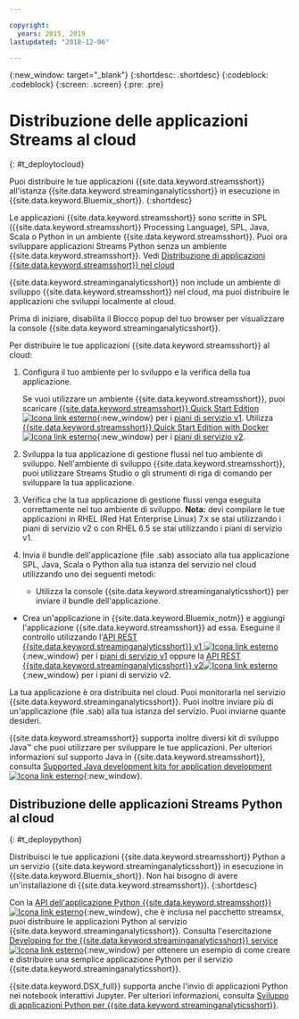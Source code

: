 ```yaml
---

copyright:
  years: 2015, 2019
lastupdated: "2018-12-06"

---
```


<!-- Attribute definitions -->
{:new_window: target="_blank"}
{:shortdesc: .shortdesc}
{:codeblock: .codeblock}
{:screen: .screen}
{:pre: .pre}

# Distribuzione delle applicazioni Streams al cloud
{: #t_deploytocloud}

Puoi distribuire le tue applicazioni {{site.data.keyword.streamsshort}} all'istanza {{site.data.keyword.streaminganalyticsshort}} in esecuzione in {{site.data.keyword.Bluemix_short}}.
{:shortdesc}

Le applicazioni {{site.data.keyword.streamsshort}} sono scritte in SPL ({{site.data.keyword.streamsshort}} Processing Language), SPL, Java, Scala o Python in un ambiente {{site.data.keyword.streamsshort}}. Puoi ora sviluppare applicazioni Streams Python senza un ambiente {{site.data.keyword.streamsshort}}. Vedi [Distribuzione di applicazioni {{site.data.keyword.streamsshort}} nel cloud](/docs/services/StreamingAnalytics?topic=StreamingAnalytics-t_deploytocloud#t_deploypython)


{{site.data.keyword.streaminganalyticsshort}} non include un ambiente di sviluppo
{{site.data.keyword.streamsshort}} nel
cloud, ma puoi distribuire le applicazioni che sviluppi localmente al cloud.

Prima di iniziare, disabilita il Blocco popup del tuo browser per visualizzare la console {{site.data.keyword.streaminganalyticsshort}}.

Per distribuire le tue applicazioni {{site.data.keyword.streamsshort}}
al cloud:

1. Configura il tuo ambiente per lo sviluppo e la verifica della tua applicazione.

	Se vuoi utilizzare un ambiente {{site.data.keyword.streamsshort}}, puoi scaricare [{{site.data.keyword.streamsshort}} Quick Start Edition ![Icona link esterno](../../icons/launch-glyph.svg "Icona link esterno")](http://ibmstreams.github.io/streamsx.documentation/docs/4.3/qse-intro/){:new_window} per i [piani di servizio v1](/docs/services/StreamingAnalytics?topic=StreamingAnalytics-service_plans#service_plans). Utilizza [{{site.data.keyword.streamsshort}} Quick Start Edition with Docker ![Icona link esterno](../../icons/launch-glyph.svg "Icona link esterno")](https://www.ibm.com/marketing/iwm/iwm/web/preLogin.do?source=swg-ibmistvi){:new_window} per i [piani di servizio v2](/docs/services/StreamingAnalytics?topic=StreamingAnalytics-service_plans#service_plans).

2. Sviluppa la tua applicazione di gestione flussi nel tuo ambiente di sviluppo. Nell'ambiente di sviluppo {{site.data.keyword.streamsshort}}, puoi utilizzare Streams Studio o gli strumenti di riga di comando per sviluppare la tua applicazione.

3. Verifica che la tua applicazione di gestione flussi venga eseguita correttamente nel tuo ambiente di sviluppo.
**Nota:** devi compilare le tue applicazioni in RHEL (Red Hat Enterprise Linux) 7.x se stai utilizzando i piani di servizio v2 o con RHEL 6.5 se stai utilizzando i piani di servizio v1.

4. Invia il bundle dell'applicazione (file .sab) associato alla tua applicazione SPL, Java, Scala o Python alla tua istanza del servizio nel cloud utilizzando uno dei seguenti metodi:
	* Utilizza la console {{site.data.keyword.streaminganalyticsshort}}
per inviare il bundle dell'applicazione.

  * Crea un'applicazione in {{site.data.keyword.Bluemix_notm}} e aggiungi l'applicazione {{site.data.keyword.streamsshort}} ad essa. Eseguine il controllo utilizzando l'[API REST {{site.data.keyword.streaminganalyticsshort}} v1 ![Icona link esterno](../../icons/launch-glyph.svg "Icona link esterno")](https://{DomainName}/apidocs/streaming-analytics-v1){:new_window} per i [piani di servizio v1](/docs/services/StreamingAnalytics?topic=StreamingAnalytics-service_plans#service_plans) oppure la [API REST {{site.data.keyword.streaminganalyticsshort}} v2![Icona link esterno](../../icons/launch-glyph.svg "Icona link esterno")](https://{DomainName}/apidocs/streaming-analytics-v2){:new_window} per i piani di servizio v2.

La tua applicazione è ora distribuita nel cloud. Puoi monitorarla nel servizio {{site.data.keyword.streaminganalyticsshort}}. Puoi inoltre inviare più di un'applicazione (file .sab) alla tua istanza del servizio. Puoi inviarne quante desideri.

{{site.data.keyword.streamsshort}} supporta inoltre diversi kit di sviluppo Java™ che puoi utilizzare per sviluppare le tue applicazioni. Per ulteriori informazioni sul supporto Java in  {{site.data.keyword.streamsshort}}, consulta [Supported Java development kits for application development ![Icona link esterno](../../icons/launch-glyph.svg "Icona link esterno")](https://www.ibm.com/support/knowledgecenter/en/SSCRJU_4.3.0/com.ibm.streams.install.doc/doc/ibminfospherestreams-install-prerequisites-java-supported-sdks.html){:new_window}.

## Distribuzione delle applicazioni Streams Python al cloud
{: #t_deploypython}

Distribuisci le tue applicazioni {{site.data.keyword.streamsshort}} Python a un servizio {{site.data.keyword.streaminganalyticsshort}} in esecuzione in {{site.data.keyword.Bluemix_short}}. Non hai bisogno di avere un'installazione di {{site.data.keyword.streamsshort}}.
{:shortdesc}

Con la [API dell'applicazione Python {{site.data.keyword.streamsshort}} ![Icona link esterno](../../icons/launch-glyph.svg "Icona link esterno")](http://ibmstreams.github.io/streamsx.documentation/docs/python/python-appapi-devguide/#50-api-features){:new_window}, che è inclusa nel pacchetto streamsx, puoi distribuire le applicazioni Python al servizio {{site.data.keyword.streaminganalyticsshort}}. Consulta l'esercitazione [Developing for the {{site.data.keyword.streaminganalyticsshort}} service ![Icona link esterno](../../icons/launch-glyph.svg "Icona link esterno")](http://ibmstreams.github.io/streamsx.documentation/docs/python/1.6/python-appapi-devguide-2a/index.html){:new_window} per ottenere un esempio di come creare e distribuire una semplice applicazione Python per il servizio {{site.data.keyword.streaminganalyticsshort}}.

{{site.data.keyword.DSX_full}} supporta anche l'invio di applicazioni Python nei notebook interattivi Jupyter. Per ulteriori informazioni, consulta [Sviluppo di applicazioni Python per {{site.data.keyword.streaminganalyticsshort}}](/docs/services/StreamingAnalytics?topic=StreamingAnalytics-t_develop_apps_python).
